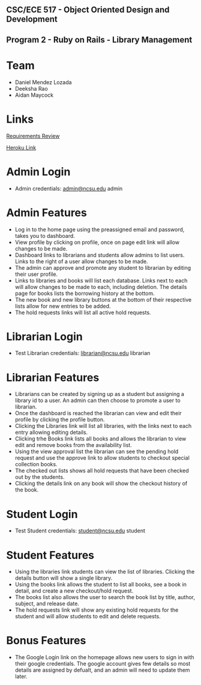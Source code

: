 ## CSC/ECE 517 - Object Oriented Design and Development
## Program 2 - Ruby on Rails - Library Management

# Team
* Daniel Mendez Lozada
* Deeksha Rao
* Aidan Maycock

# Links

[Requirements Review](https://docs.google.com/document/d/1A2-CUS2L1p53WVMInx_t4NSveBCi9HOzMBihZ65bKI8/edit?usp=sharing)

[Heroku Link](https://lit-atoll-42842.herokuapp.com/)

# Admin Login
* Admin credentials: admin@ncsu.edu  admin

# Admin Features
* Log in to the home page using the preassigned email and password, takes you to dashboard.
* View profile by clicking on profile, once on page edit link will allow changes to be made.
* Dashboard links to librarians and students allow admins to list users. Links to the right of a user allow changes to be made.
* The admin can approve and promote any student to librarian by editing their user profile.
* Links to libraries and books will list each database. Links next to each will allow changes to be made to each, including deletion. The details page for books lists the borrowing history at the bottom.
* The new book and new library buttons at the bottom of their respective lists allow for new entries to be added.
* The hold requests links will list all active hold requests.

# Librarian Login
* Test Librarian credentials: librarian@ncsu.edu  librarian

# Librarian Features
* Librarians can be created by signing up as a student but assigning a library id to a user. An admin can then choose to promote a user to librarian.
* Once the dashboard is reached the librarian can view and edit their profile by clicking the profile button. 
* Clicking the Libraries link will list all libraries, with the links next to each entry allowing editing details.
* Clicking trhe Books link lists all books and allows the librarian to view edit and remove books from the availability list.
* Using the view approval list the librarian can see the pending hold request and use the approve link to allow students to checkout special collection books.
* The checked out lists shows all hold requests that have been checked out by the students.
* Clicking the details link on any book will show the checkout history of the book.

# Student Login
* Test Student credentials: student@ncsu.edu student

# Student Features
* Using the libraries link students can view the list of libraries. Clicking the details button will show a single library.
* Using the books link allows the student to list all books, see a book in detail, and create a new checkout/hold request.
* The books list also allows the user to search the book list by title, author, subject, and release date. 
* The hold requests link will show any existing hold requests for the student and will allow students to edit and delete requests. 

# Bonus Features
* The Google Login link on the homepage allows new users to sign in with their google credentials. The google account gives few details so most details are assigned by defualt, and an admin will need to update them later.